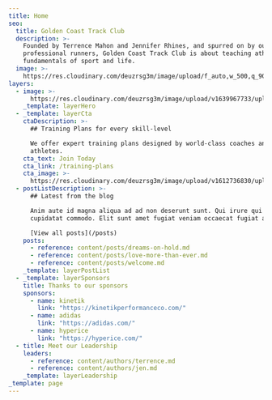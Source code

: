 ```yaml
---
title: Home
seo:
  title: Golden Coast Track Club
  description: >-
    Founded by Terrence Mahon and Jennifer Rhines, and spurred on by our team of
    professional runners, Golden Coast Track Club is about teaching athletes the
    fundamentals of sport and life.
  image: >-
    https://res.cloudinary.com/deuzrsg3m/image/upload/f_auto,w_500,q_90/v1613613891/ACtC-3fdr81NYXHLd7g26j_VuMPN17azl76HuNPgcBhMcIPPpYUrPTopWjrWRqRZK5f3KnHDhOdcHoF7YHahU1h3M8akE-n0lUpqUCFYeDbOV2SijIenL4nizPv1F7zja81T5iNMX-SNBAAVc3SBteBsyYjP_w2560-h1708-no_hieao0.jpg
layers:
  - image: >-
      https://res.cloudinary.com/deuzrsg3m/image/upload/v1639967733/uploads/DSC05486_kin8du.jpg
    _template: layerHero
  - _template: layerCta
    ctaDescription: >-
      ## Training Plans for every skill-level

      We offer expert training plans designed by world-class coaches and
      athletes.
    cta_text: Join Today
    cta_link: /training-plans
    cta_image: >-
      https://res.cloudinary.com/deuzrsg3m/image/upload/v1612736830/uploads/Screen_Shot_2021-02-07_at_2.27.00_PM_ptwqab.png
  - postListDescription: >-
      ## Latest from the blog

      Anim aute id magna aliqua ad ad non deserunt sunt. Qui irure qui lorem
      cupidatat commodo. Elit sunt amet fugiat veniam occaecat fugiat aliqua.

      [View all posts](/posts)
    posts:
      - reference: content/posts/dreams-on-hold.md
      - reference: content/posts/love-more-than-ever.md
      - reference: content/posts/welcome.md
    _template: layerPostList
  - _template: layerSponsors
    title: Thanks to our sponsors
    sponsors:
      - name: kinetik
        link: "https://kinetikperformanceco.com/"
      - name: adidas
        link: "https://adidas.com/"
      - name: hyperice
        link: "https://hyperice.com/"
  - title: Meet our Leadership
    leaders:
      - reference: content/authors/terrence.md
      - reference: content/authors/jen.md
    _template: layerLeadership
_template: page
---
```


